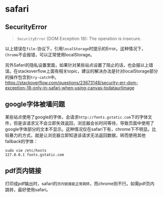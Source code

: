 # safari


## SecurityError

> `SecurityError` (DOM Exception 18): The operation is insecure.

以上错误在`file:`协议下，引用`localStorage`时提示的Error。这种情况下，`Chrome`不会报错，可以正常使用localStorage。

另外Safari的隐私设置里面，如果针对某些站点设置了阻止的话，也会报以上错误。在stackoverflow上面有相关topic，建议的解决办法是针对localStorage部分的操作包含到`try-catch`中。
<https://stackoverflow.com/questions/23673148/security-err-dom-exception-18-only-in-safari-when-using-canvas-todataurlimage>




## google字体被墙问题

某些站点使用了google的字体，会请求`http://fonts.gstatic.com`下的字体文件，但是该请求又不会立即失效返回，浏览器会长时间等待，导致页面中使用了google字体部分的文本不显示。这种情况仅在safari下有，chrome下不明显。比较暴力的方式，就是让浏览器立即知道该请求无法返回数据，转而使用其他fallback的字体：

    sudo vim /etc/hosts
    127.0.0.1 fonts.gstatic.com


## pdf页内链接

打印成pdf输出时，safari的`页内链接能正常跳转`，而chrome则不行。如需pdf页内跳转，最好使用safari。
 
